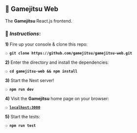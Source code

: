 ## :space_invader: Gamejitsu Web

The **Gamejitsu** React.js frontend.

### :page_with_curl:  _Instructions_:

**1)** Fire up your console & clone this repo:

__`❍ git clone https://github.com/gamejitsu/gamejitsu-web.git`__

**2)** Enter the directory and install the dependencies:

__`❍ cd gamejitsu-web && npm install`__

**3)** Start the Next server!

__`❍ npm run dev`__

**4)** Visit the **Gamejitsu** home page on your browser:

__`❍ `[`localhost:3000`](http://localhost:3000)__

**5)** Start the tests:

__`❍ npm run test`__
